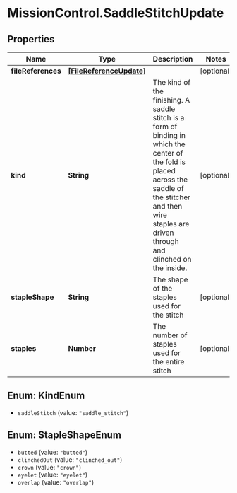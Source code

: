 # MissionControl.SaddleStitchUpdate

## Properties
Name | Type | Description | Notes
------------ | ------------- | ------------- | -------------
**fileReferences** | [**[FileReferenceUpdate]**](FileReferenceUpdate.md) |  | [optional] 
**kind** | **String** | The kind of the finishing. A saddle stitch is a form of binding in which the center of the fold is placed across the saddle of the stitcher and then wire staples are driven through and clinched on the inside.  | [optional] 
**stapleShape** | **String** | The shape of the staples used for the stitch | [optional] 
**staples** | **Number** | The number of staples used for the entire stitch | [optional] 

<a name="KindEnum"></a>
## Enum: KindEnum

* `saddleStitch` (value: `"saddle_stitch"`)


<a name="StapleShapeEnum"></a>
## Enum: StapleShapeEnum

* `butted` (value: `"butted"`)
* `clinchedOut` (value: `"clinched_out"`)
* `crown` (value: `"crown"`)
* `eyelet` (value: `"eyelet"`)
* `overlap` (value: `"overlap"`)

